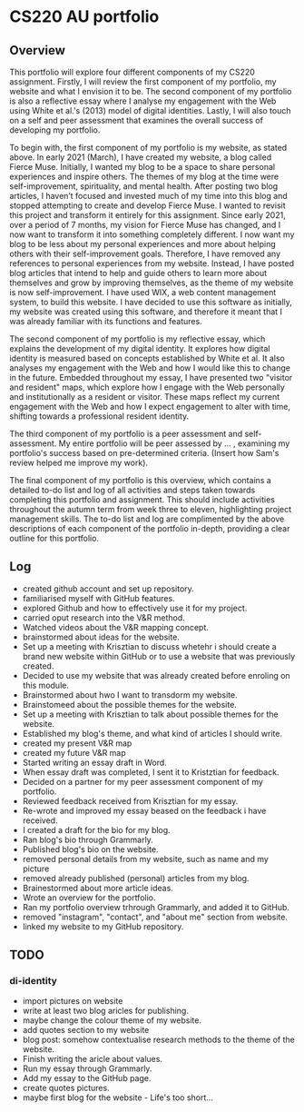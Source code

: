 # CS220 AU portfolio
## Overview 
This portfolio will explore four different components of my CS220 assignment. Firstly, I will review the first component of my portfolio, my website and what I envision it to be. The second component of my portfolio is also a reflective essay where I analyse my engagement with the Web using White et al.'s (2013) model of digital identities. Lastly, I will also touch on a self and peer assessment that examines the overall success of developing my portfolio. 

To begin with, the first component of my portfolio is my website, as stated above. In early 2021 (March), I have created my website, a blog called Fierce Muse. Initially, I wanted my blog to be a space to share personal experiences and inspire others. The themes of my blog at the time were self-improvement, spirituality, and mental health. After posting two blog articles, I haven’t focused and invested much of my time into this blog and stopped attempting to create and develop Fierce Muse. I wanted to revisit this project and transform it entirely for this assignment. Since early 2021, over a period of 7 months, my vision for Fierce Muse has changed, and I now want to transform it into something completely different. I now want my blog to be less about my personal experiences and more about helping others with their self-improvement goals. Therefore, I have removed any references to personal experiences from my website. Instead, I have posted blog articles that intend to help and guide others to learn more about themselves and grow by improving themselves, as the theme of my website is now self-improvement. I have used WIX, a web content management system, to build this website. I have decided to use this software as initially, my website was created using this software, and therefore it meant that I was already familiar with its functions and features. 

The second component of my portfolio is my reflective essay, which explains the development of my digital identity. It explores how digital identity is measured based on concepts established by White et al. It also analyses my engagement with the Web and how I would like this to change in the future. Embedded throughout my essay, I have presented two "visitor and resident" maps, which explore how I engage with the Web personally and institutionally as a resident or visitor. These maps reflect my current engagement with the Web and how I expect engagement to alter with time, shifting towards a professional resident identity. 

The third component of my portfolio is a peer assessment and self-assessment. My entire portfolio will be peer assessed by … , examining my portfolio's success based on pre-determined criteria. (Insert how Sam's review helped me improve my work). 

The final component of my portfolio is this overview, which contains a detailed to-do list and log of all activities and steps taken towards completing this portfolio and assignment. This should include activities throughout the autumn term from week three to eleven, highlighting project management skills. The to-do list and log are complimented by the above descriptions of each component of the portfolio in-depth, providing a clear outline for this portfolio. 


## Log 
- created github account and set up repository. 
- familiarised myself with GitHub features. 
- explored Github and how to effectively use it for my project.
- carried oput research into the V&R method. 
- Watched videos about the V&R mapping concept. 
- brainstormed about ideas for the website.
- Set up a meeting with Krisztian to discuss whetehr i should create a brand new website within GitHub or to use a website that was previously created. 
- Decided to use my website that was already created before enroling on this module. 
- Brainstormed about hwo I want to transdorm my website. 
- Brainstomeed about the possible themes for the website. 
- Set up a meeting with Krisztian to talk about possible themes for the website. 
- Established my blog's theme, and what kind of articles I should write. 
- created my present V&R map 
- created my future V&R map 
- Started writing an essay draft in Word.
- When essay draft was completed, I sent it to Kristztian for feedback. 
- Decided on a partner for my peer assessment component of my portfolio. 
- Reviewed feedback received from Krisztian for my essay. 
- Re-wrote and improved my essay beased on the feedback i have received. 
- I created a draft for the bio for my blog. 
- Ran blog's bio through Grammarly. 
- Published blog's bio on the website. 
- removed personal details from my website, such as name and my picture
- removed already published (personal) articles from my blog.  
- Brainestormed about more article ideas. 
- Wrote an overview for the portfolio. 
- Ran my portfolio overview trhrough Grammarly, and added it to GitHub. 
- removed "instagram", "contact", and "about me" section from website. 
- linked my website to my GitHub repository. 



## TODO 
### di-identity 
-  import pictures on website 
-  write at least two blog aricles for publishing. 
-  maybe change the colour theme of my website. 
-  add quotes section to my website 
-  blog post: somehow contextualise research methods to the theme of the website. 
-  Finish writing the aricle about values.
-  Run my essay through Grammarly. 
-  Add my essay to the GitHub page.
-  create quotes pictures. 
-  maybe first blog for the website - Life's too short... 
